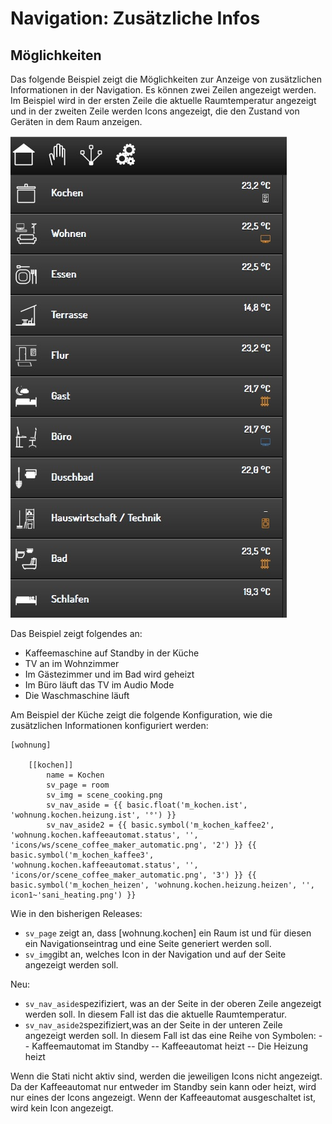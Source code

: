 # Navigation: Zusätzliche Infos

## Möglichkeiten

Das folgende Beispiel zeigt die Möglichkeiten zur Anzeige von zusätzlichen Informationen in der Navigation. Es können zwei Zeilen angezeigt werden. Im Beispiel wird in der ersten Zeile die aktuelle Raumtemperatur angezeigt und in der zweiten Zeile werden Icons angezeigt, die den Zustand von Geräten in dem Raum anzeigen.

![Navigation Zusatzinfos](assets/navigation.jpg)

Das Beispiel zeigt folgendes an: 
- Kaffeemaschine auf Standby in der Küche
- TV an im Wohnzimmer
- Im Gästezimmer und im Bad wird geheizt
- Im Büro läuft das TV im Audio Mode
- Die Waschmaschine läuft

Am Beispiel der Küche zeigt die folgende Konfiguration, wie die zusätzlichen Informationen konfiguriert werden:

```
[wohnung]

    [[kochen]]
        name = Kochen
        sv_page = room
        sv_img = scene_cooking.png
        sv_nav_aside = {{ basic.float('m_kochen.ist', 'wohnung.kochen.heizung.ist', '°') }}
        sv_nav_aside2 = {{ basic.symbol('m_kochen_kaffee2', 'wohnung.kochen.kaffeeautomat.status', '', 'icons/ws/scene_coffee_maker_automatic.png', '2') }} {{ basic.symbol('m_kochen_kaffee3', 'wohnung.kochen.kaffeeautomat.status', '', 'icons/or/scene_coffee_maker_automatic.png', '3') }} {{ basic.symbol('m_kochen_heizen', 'wohnung.kochen.heizung.heizen', '', icon1~'sani_heating.png') }}
```

Wie in den bisherigen Releases:
- ``sv_page`` zeigt an, dass [wohnung.kochen] ein Raum ist und für diesen ein Navigationseintrag und eine Seite generiert werden soll.
- ``sv_img``gibt an, welches Icon in der Navigation und auf der Seite angezeigt werden soll.

Neu:
- ``sv_nav_aside``spezifiziert, was an der Seite in der oberen Zeile angezeigt werden soll. In diesem Fall ist das die aktuelle Raumtemperatur.
- ``sv_nav_aside2``spezifiziert,was an der Seite in der unteren Zeile angezeigt werden soll. In diesem Fall ist das eine Reihe von Symbolen:
-- Kaffeemautomat im Standby
-- Kaffeeautomat heizt
-- Die Heizung heizt

Wenn die Stati nicht aktiv sind, werden die jeweiligen Icons nicht angezeigt. Da der Kaffeeautomat nur entweder im Standby sein kann oder heizt, wird nur eines der Icons angezeigt. Wenn der Kaffeeautomat ausgeschaltet ist, wird kein Icon angezeigt.

